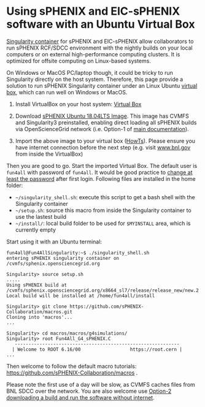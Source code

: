 # Using sPHENIX and EIC-sPHENIX software with an Ubuntu Virtual Box

[Singularity container](./README.md) for sPHENIX and EIC-sPHENIX allow collaborators to run sPHENIX RCF/SDCC environment with the nightly builds on your local computers or on external high-performance computing clusters. It is optimized for offsite computing on Linux-based systems. 

On Windows or MacOS PC/laptop though, it could be tricky to run Singularity directly on the host system. Therefore, this page provide a solution to run sPHENIX Singularity container under an Linux Ubuntu [virtual box](https://www.virtualbox.org/wiki/Downloads), which can run well on Windows or MacOS. 

1. Install VirtualBox on your host system: [Virtual Box](https://www.virtualbox.org/)

2. Download [sPHENIX Ubuntu 18.04LTS Image](https://www.phenix.bnl.gov/WWW/publish/phnxbld/sPHENIX/Singularity/Fun4AllSingularityDistribution.ova). This image has CVMFS and Singularity3 preinstalled, enabling direct loading all sPHENIX builds via OpenScienceGrid network (i.e. Option-1 of [main documentation]((./README.md))).   

3. Import the above image to your virtual box ([HowTs](https://www.google.com/search?q=Virtal+box+import+ova)). Please ensure you have internet connection before the next step (e.g. visit www.bnl.gov from inside the VirtualBox)

Then you are good to go. Start the imported Virtual Box. The default user is `fun4all` with password of `fun4all`. It would be good practice to [change at least the password](https://www.google.com/search?q=ubuntu+howto+change+password) after first login. Following files are installed in the home folder: 
* `~/singularity_shell.sh`: execute this script to get a bash shell with the Singularity container
* `~/setup.sh`: source this macro from inside the Singularity container to use the lastest build 
* `~/install/`: local build folder to be used for `$MYINSTALL` area, which is currently empty

Start using it with an Ubuntu terminal:
```
fun4all@Fun4AllSingularity:~$ ./singularity_shell.sh
entering sPHENIX singularity container on /cvmfs/sphenix.opensciencegrid.org

Singularity> source setup.sh 
.....
Using sPHENIX build at /cvmfs/sphenix.opensciencegrid.org/x8664_sl7/release/release_new/new.2
Local build will be installed at /home/fun4all/install

Singularity> git clone https://github.com/sPHENIX-Collaboration/macros.git
Cloning into 'macros'...
...

Singularity> cd macros/macros/g4simulations/
Singularity> root Fun4All_G4_sPHENIX.C
   ------------------------------------------------------------
  | Welcome to ROOT 6.16/00                  https://root.cern |
...

```
Then welcome to follow the default macro tutorials: https://github.com/sPHENIX-Collaboration/macros . 

Please note the first use of a day will be slow, as CVMFS caches files from BNL SDCC over the network. You are also welcome use [Option-2 downloading a build and run the software without internet](/README.md#option-2-download-sphenix-build-via-https-archive). 


